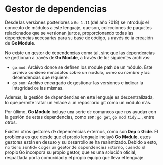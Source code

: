 # Gestor de dependencias

Desde las versiones posteriores a `Go 1.11` (del año 2018) se introdujo el concepto de módulos a este lenguaje, que son, colecciones de paquetes relacionados que se versionan juntos, proporcionando todas las dependencias necesarias para su base de código, a través de la creación de **Go Module**. 

No existe un gestor de dependencias como tal, sino que las dependencias se gestionan a través de **Go Module**, a través de los siguientes archivos:
- `go.mod`: Archivo donde se definen los module path de un módulo. Este archivo contiene metadatos sobre un módulo, como su nombre y las dependencias que requiere.
- `go.sum`: Archivo encargado de gestionar las versiones e indicar la integridad de las mismas.

Además, la gestión de dependencias en este lenguaje es descentralizada, lo que permite tratar un enlace a un repositorio git como un módulo más.

Por último, **Go Module** incluye una serie de comandos que nos ayudan con la gestión de estas dependencias, como son: `go get`, `go mod tidy`,..., entre otros.

Existen otros gestores de dependencias externos, como son **Dep** o **Glide**. El problema es que desde que el propio lenguaje incluyó **Go Module**, estos gestores están en desuso y su desarrollo se ha realentizado. Debido a esto, no tiene sentido coger un gestor de dependencias externo, cuando el propio Go incorpora su propio gestor, que es una solución oficial, respaldada por la comunidad y el propio equipo que lleva el lenguaje.
